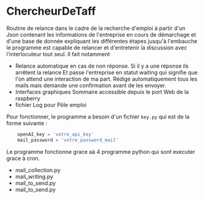 # ChercheurDeTaff

Routine de relance dans le cadre de la recherche d'emploi à partir d'un Json contenant les informations de l'entreprise en cours de démarchage et d'une base de donnée expliquant les différentes étapes jusqu'à l'embauche le programme est capable de relancer et d'entretenir la discussion avec l'interlocuteur tout seul. Il fait notamment

- Relance automatique en cas de non réponse. Si il y a une réponse ils arrêtent la relance Et passe l'entreprise en statut waiting qui signifie que l'on attend une interaction de ma part. Rédige automatiquement tous les mails mais demande une confirmation avant de les envoyer.
- Interfaces graphiques Sommaire accessible depuis le port Web de la raspberry
- fichier Log pour Pôle emploi

Pour fonctionner, le programme a besoin d'un fichier `key.py` qui est de la forme suivante :

``` python
    openAI_key = 'votre_api_key'
    mail_password = 'votre_password_mail'   
```
Le programme fonctionne grace aà 4 programme python qui sont executer grace à cron. 
- mail_collection.py
- mail_writing.py
- mail_to_send.py
- mail_to_send.py